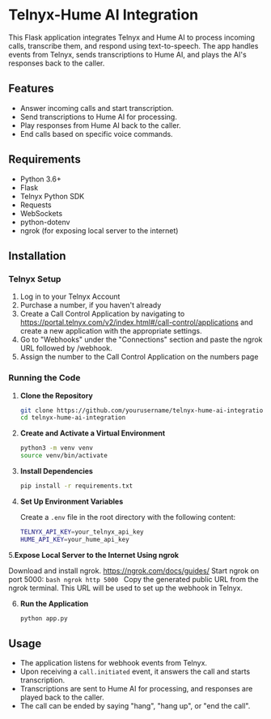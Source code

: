 
# Telnyx-Hume AI Integration

This Flask application integrates Telnyx and Hume AI to process incoming calls, transcribe them, and respond using text-to-speech. The app handles events from Telnyx, sends transcriptions to Hume AI, and plays the AI's responses back to the caller.

## Features

- Answer incoming calls and start transcription.
- Send transcriptions to Hume AI for processing.
- Play responses from Hume AI back to the caller.
- End calls based on specific voice commands.

## Requirements

- Python 3.6+
- Flask
- Telnyx Python SDK
- Requests
- WebSockets
- python-dotenv
- ngrok (for exposing local server to the internet)

## Installation

### Telnyx Setup 

1. Log in to your Telnyx Account
2. Purchase a number, if you haven't already
3. Create a Call Control Application by navigating to https://portal.telnyx.com/v2/index.html#/call-control/applications and create a new application with the appropriate settings.
4. Go to "Webhooks" under the "Connections" section and paste the ngrok URL followed by /webhook.
5. Assign the number to the Call Control Application on the numbers page

### Running the Code

1. **Clone the Repository**

    ```bash
    git clone https://github.com/yourusername/telnyx-hume-ai-integration.git
    cd telnyx-hume-ai-integration
    ```

2. **Create and Activate a Virtual Environment**

    ```bash
    python3 -m venv venv
    source venv/bin/activate
    ```

3. **Install Dependencies**

    ```bash
    pip install -r requirements.txt
    ```

4. **Set Up Environment Variables**

    Create a `.env` file in the root directory with the following content:

    ```bash
    TELNYX_API_KEY=your_telnyx_api_key
    HUME_API_KEY=your_hume_api_key
    ```
5.**Expose Local Server to the Internet Using ngrok**

Download and install ngrok. https://ngrok.com/docs/guides/
Start ngrok on port 5000:
    ```bash
    ngrok http 5000
    ```
Copy the generated public URL from the ngrok terminal. This URL will be used to set up the webhook in Telnyx.

6. **Run the Application**

    ```bash
    python app.py
    ```

## Usage

- The application listens for webhook events from Telnyx.
- Upon receiving a `call.initiated` event, it answers the call and starts transcription.
- Transcriptions are sent to Hume AI for processing, and responses are played back to the caller.
- The call can be ended by saying "hang", "hang up", or "end the call".
